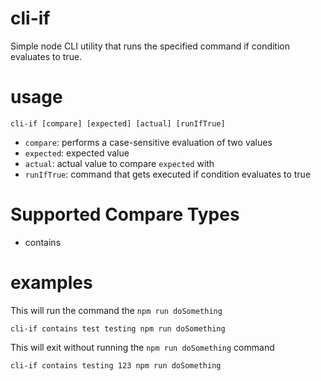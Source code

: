 # cli-if
Simple node CLI utility that runs the specified command if condition evaluates to true.

# usage
```
cli-if [compare] [expected] [actual] [runIfTrue]
```

* `compare`: performs a case-sensitive evaluation of two values
* `expected`: expected value
* `actual`: actual value to compare `expected` with
* `runIfTrue`: command that gets executed if condition evaluates to true

# Supported Compare Types
- contains

# examples
This will run the command the `npm run doSomething`
```
cli-if contains test testing npm run doSomething
```

This will exit without running the `npm run doSomething` command
```
cli-if contains testing 123 npm run doSomething
```
